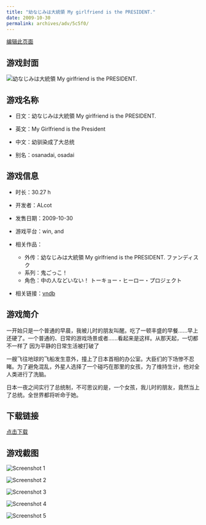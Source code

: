```yaml
---
title: "幼なじみは大統領 My girlfriend is the PRESIDENT."
date: 2009-10-30
permalink: archives/adv/5c5f0/
---
```

[编辑此页面](https://github.com/ACG-3/ADV3-source/blob/main/source/_posts/My%20Girlfriend.md)

## 游戏封面

![幼なじみは大統領 My girlfriend is the PRESIDENT.](https://pan.timero.xyz/d/onedrive/img_lib_001/My%20Girlfriend_cover.avif)


## 游戏名称

- 日文：幼なじみは大統領 My girlfriend is the PRESIDENT.
- 英文：My Girlfriend is the President
- 中文：幼驯染成了大总统

- 别名：osanadai, osadai


## 游戏信息

- 时长：30.27 h
- 开发者：ALcot
- 发售日期：2009-10-30
- 游戏平台：win, and
- 相关作品：
   - 外传：幼なじみは大統領 My girlfriend is the PRESIDENT. ファンディスク
   - 系列：鬼ごっこ！
   - 角色：中の人などいない！ トーキョー・ヒーロー・プロジェクト

- 相关链接：[vndb](https://vndb.org/v2622)


## 游戏简介

一开始只是一个普通的早晨，我被儿时的朋友叫醒。吃了一顿丰盛的早餐......早上还硬了。一个普通的、日常的游戏场景或者......看起来是这样。从那天起，一切都不一样了 因为平静的日常生活被打破了

一艘飞往地球的飞船发生意外，撞上了日本首相的办公室。大臣们的下场惨不忍睹。为了避免混乱，外星人选择了一个碰巧在那里的女孩，为了维持生计，他对全人类进行了洗脑。

日本一夜之间实行了总统制，不可思议的是，一个女孩，我儿时的朋友，竟然当上了总统。全世界都将听命于她。


## 下载链接

[点击下载](https://pan.timero.xyz/onedrive/adv_lib_001/My%20Girlfriend)


## 游戏截图


![Screenshot 1](https://pan.timero.xyz/d/onedrive/img_lib_001/My%20Girlfriend_Screenshot_1.avif)

![Screenshot 2](https://pan.timero.xyz/d/onedrive/img_lib_001/My%20Girlfriend_Screenshot_2.avif)

![Screenshot 3](https://pan.timero.xyz/d/onedrive/img_lib_001/My%20Girlfriend_Screenshot_3.avif)

![Screenshot 4](https://pan.timero.xyz/d/onedrive/img_lib_001/My%20Girlfriend_Screenshot_4.avif)

![Screenshot 5](https://pan.timero.xyz/d/onedrive/img_lib_001/My%20Girlfriend_Screenshot_5.avif)

